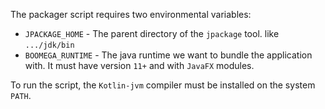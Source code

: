 The packager script requires two environmental variables:
* `JPACKAGE_HOME` -  The parent directory of the `jpackage` tool. like `.../jdk/bin`
* `BOOMEGA_RUNTIME` - The java runtime we want to bundle the application with. It must have version `11+` and with `JavaFX` modules.

To run the script, the `Kotlin-jvm` compiler must be installed on the system `PATH`.